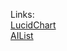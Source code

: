 Links:<br>
[LucidChart](google.com)<br>
[AIList](https://github.com/BYT-PJATK/BYT-Main/blob/fb37951c2ddb7f5634f90ab99c7d7e369b890dce/AILinks/AILinks.md)<br>
